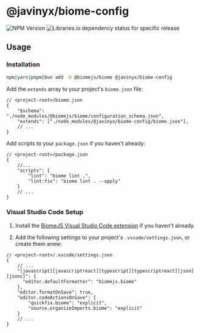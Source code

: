 # @javinyx/biome-config

<p>
    <img alt="NPM Version" src="https://img.shields.io/npm/v/%40javinyx%2Fbiome-config?style=for-the-badge&logo=npm&logoColor=%23ffffff&labelColor=%23000000&color=%235a0873">
    <img alt="Libraries.io dependency status for specific release" src="https://img.shields.io/librariesio/release/npm/%40biomejs%2Fbiome/1.5.3?style=for-the-badge&logo=npm&logoColor=%23ffffff&label=%40biomejs%2Fbiome&labelColor=%23000000">
</p>

## Usage

### Installation

```bash
npm|yarn|pnpm|bun add -D @biomejs/biome @javinyx/biome-config
```

Add the `extends` array to your project's `biome.json` file:

```jsonc
// <project-root>/biome.json
{
    "$schema": "./node_modules/@biomejs/biome/configuration_schema.json",
    "extends": ["./node_modules/@javinyx/biome-config/biome.json"],
    // ...
}
```

Add scripts to your `package.json` if you haven't already:

```jsonc
// <project-root>/package.json
{
    //...
    "scripts": {
        "lint": "biome lint .",
        "lint:fix": "biome lint . --apply"
    }
    // ...
}
```

### Visual Studio Code Setup

1. Install the [BiomeJS Visual Studio Code extension](https://marketplace.visualstudio.com/items?itemName=biomejs.biome) if you haven't already.

2. Add the following settings to your project's `.vscode/settings.json`, or create them anew:

```jsonc
// <project-root>/.vscode/settings.json
{
    // ...
    "[javascript][javascriptreact][typescript][typescriptreact][json][jsonc]": {
      "editor.defaultFormatter": "biomejs.biome"
    },
    "editor.formatOnSave": true,
    "editor.codeActionsOnSave": {
        "quickfix.biome": "explicit",
        "source.organizeImports.biome": "explicit"
    }
    // ...
}
```
